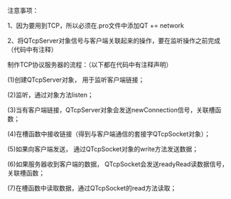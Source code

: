 注意事项：

1、因为要用到TCP，所以必须在.pro文件中添加QT  +=  network

2、将QTcpServer对象信号与客户端关联起来的操作，要在监听操作之前完成（代码中有注释）

制作TCP协议服务器的流程：（以下都在代码中有注释声明）

(1)创建QTcpServer对象， 用于监听客户端链接；

(2)监听，通过对象方法listen；

(3)当有客户端链接，QTcpServer对象会发送newConnection信号，关联槽函数；

(4)在槽函数中接收链接（得到与客户端通信的套接字QTcpSocket对象）；

(5)如果向客户端发送， 通过QTcpSocket对象的write方法发送数据；

(6)如果服务器收到客户端的数据， QTcpSocket会发送readyRead读数据信号， 关联槽函数；

(7)在槽函数中读取数据，通过QTcpSocket的read方法读取；
